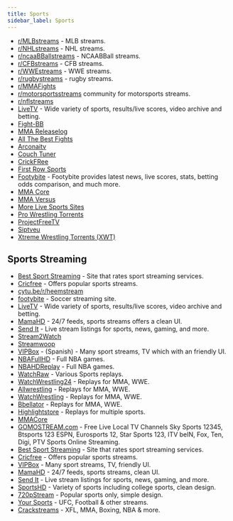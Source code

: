 ```yaml
---
title: Sports
sidebar_label: Sports
---
```


- [r/MLBstreams](https://www.reddit.com/r/MLBstreams/) - MLB streams.
- [r/NHLstreams](https://www.reddit.com/r/NHLstreams/) - NHL streams.
- [r/ncaaBBallstreams](https://www.reddit.com/r/ncaaBBallstreams/) - NCAABBall streams.
- [r/CFBstreams](https://www.reddit.com/r/CFBstreams/) - CFB streams.
- [r/WWEstreams](https://www.reddit.com/r/WWEstreams/) - WWE streams.
- [r/rugbystreams](https://www.reddit.com/r/rugbystreams/) - rugby streams.
- [r/MMAFights](https://www.reddit.com/r/mmafights/)
- [r/motorsportsstreams](https://www.reddit.com/r/motorsportsstreams) community for motorsports streams.
- [r/nflstreams](https://www.reddit.com/r/nflstreams/)
- [LiveTV](https://livesx.eu/) - Wide variety of sports, results/live scores, video archive and betting.
- [Fight-BB](http://fight-bb.com/)
- [MMA Releaselog](http://mma-releaselog.com/)
- [All The Best Fights](https://www.allthebestfights.com/)
- [Arconaitv](https://www.arconaitv.us/)
- [Couch Tuner](https://www.couchtuner.cloud/)
- [CrickFRee](https://crickfree.org/)
- [First Row Sports](https://firstsrowsports.tv/)
- [Footybite](https://home.footybite.com/) - Footybite provides latest news, live scores, stats, betting odds comparison, and much more.
- [MMA Core](https://www.mma-core.com/videos)
- [MMA Versus](https://mmaversus.com/)
- [More Live Sports Sites](https://www.tipsformobile.com/top10-free-sports-streaming-websites-to-watch-sports-online/)
- [Pro Wrestling Torrents](https://pwtorrents.net/)
- [ProjectFreeTV](https://www8.project-free-tv.ag/)
- [Siptveu](https://siptveu.com)
- [Xtreme Wrestling Torrents (XWT)](http://www.xtremewrestlingtorrents.net/)

## Sports Streaming

- [Best Sport Streaming](https://www.bestsportstreaming.com/) - Site that rates sport streaming services.
- [Cricfree](https://crickfree.org/) - Offers popular sports streams.
- [cytu.be/r/heemstream](https://cytu.be/r/heemstream)
- [footybite](https://www.footybite.com/) - Soccer streaming site.
- [LiveTV](https://livesx.eu/) - Wide variety of sports, results/live scores, video archive and betting.
- [MamaHD](https://www.mamahd.org/) - 24/7 feeds, sports streams offers a clean UI.
- [Send It](https://sendit.gg/) - Live stream listings for sports, news, gaming, and more.
- [Stream2Watch](https://www.stream2watch.ws/)
- [Streamwoop](https://streamwoop.net/)
- [VIPBox](https://www.vipbox.live/) - (Spanish) - Many sport streams, TV which with an friendly UI.
- [NBAFullHD](hhttps://www.nbafullhd.com/) - Full NBA games.
- [NBAHDReplay](hhttps://nbahdreplay.com/) - Full NBA games.
- [WatchRaw](hhttp://watchraw.com/) - Various Sports replays.
- [WatchWrestling24](hhttp://watchwrestling24.net/) - Replays for MMA, WWE.
- [Allwrestling](hhttp://www.allwrestling.live/) - Replays for MMA, WWE.
- [WatchWrestling](hhttps://watchwrestling.in/) - Replays for MMA, WWE.
- [Bbellator](hhttp://www.bellator.com/events) - Replays for MMA, WWE.
- [Highlightstore](hhttps://www.highlightstore.me/) - Replays for multiple sports.
- [MMACore](hhttps://www.mma-core.com/videos/home)
- [GOMOSTREAM.com](https://gomostream.com/) - Free Live Local TV Channels Sky Sports 12345, Btsports 123 ESPN, Eurosports 12, Star Sports 123, ITV beIN, Fox, Ten, Digi, PTV Sports Online Streaming.
- [Best Sport Streaming](https://www.bestsportstreaming.com/) - Site that rates sport streaming services.
- [Cricfree](https://crickfree.org/) - Offers popular sports streams.
- [VIPBox](https://www.vipbox.live/) - Many sport streams, TV, friendly UI.
- [MamaHD](https://www.mamahd.org/) - 24/7 feeds, sports streams, clean UI.
- [Send It](https://sendit.gg/) - Live stream listings for sports, news, gaming, and more.
- [SportsHD](http://www.speedsports.me) - Variety of sports including college sports, clean design.
- [720pStream](http://www.720pstream.me/) - Popular sports only, simple design.
- [Your Sports](http://yoursports.stream/live?v=ufc) - UFC, Football & other streams.
- [Crackstreams](http://crackstreams.com/) - XFL, MMA, Boxing, NBA & more.
